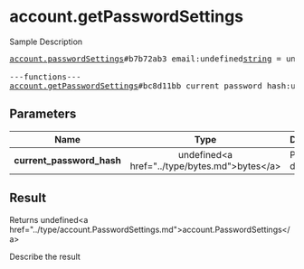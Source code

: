 # account.getPasswordSettings

Sample Description

<pre>
<a href="../constructor/account.passwordSettings">account.passwordSettings</a>#b7b72ab3 email:undefined<a href="../type/string.md">string</a> = undefined<a href="../type/account.PasswordSettings.md">account.PasswordSettings</a>;

---functions---
<a href="../method/account.getPasswordSettings.md">account.getPasswordSettings</a>#bc8d11bb current_password_hash:undefined<a href="../type/bytes.md">bytes</a> = undefined<a href="../type/account.PasswordSettings.md">account.PasswordSettings</a>;
</pre>

## Parameters

| Name | Type | Description |
|------|:----:|-------------|
| **current_password_hash** | undefined&lt;a href=&#34;../type/bytes.md&#34;&gt;bytes&lt;/a&gt; | Param description |

## Result

Returns undefined&lt;a href=&#34;../type/account.PasswordSettings.md&#34;&gt;account.PasswordSettings&lt;/a&gt;

Describe the result

